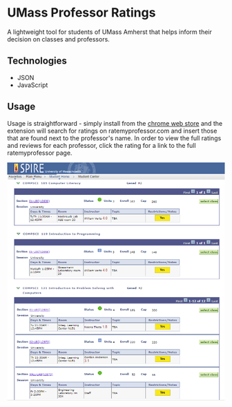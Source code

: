 # UMass Professor Ratings
A lightweight tool for students of UMass Amherst that helps inform their decision on classes and professors.

## Technologies
* JSON
* JavaScript

## Usage
Usage is straightforward - simply install from the [chrome web store](https://linktoapp.com) and the extension will search for ratings on ratemyprofessor.com and insert those that are found next to the professor's name.
In order to view the full ratings and reviews for each professor, click the rating for a link to the full ratemyprofessor page.

![](https://github.com/anthonyrotiroti/UMass-Professor-Ratings/blob/master/Demo.PNG)
